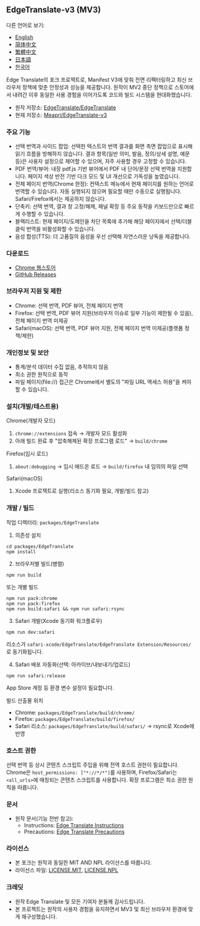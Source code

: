 ## EdgeTranslate-v3 (MV3)

다른 언어로 보기:
- [English](../README.md)
- [简体中文](./README_CN.md)
- [繁體中文](./README_TW.md)
- [日本語](./README_JA.md)
- [한국어](./README_KO.md)

Edge Translate의 포크 프로젝트로, Manifest V3에 맞춰 전면 리팩터링하고 최신 브라우저 정책에 맞춘 안정성과 성능을 제공합니다. 원작이 MV2 중단 정책으로 스토어에서 내려간 이후 동일한 사용 경험을 이어가도록 코드와 빌드 시스템을 현대화했습니다.

- 원작 저장소: [EdgeTranslate/EdgeTranslate](https://github.com/EdgeTranslate/EdgeTranslate)
- 현재 저장소: [Meapri/EdgeTranslate-v3](https://github.com/Meapri/EdgeTranslate-v3)

### 주요 기능
- 선택 번역과 사이드 팝업: 선택한 텍스트의 번역 결과를 화면 측면 팝업으로 표시해 읽기 흐름을 방해하지 않습니다. 결과 항목(일반 의미, 발음, 정의/상세 설명, 예문 등)은 사용자 설정으로 제어할 수 있으며, 자주 사용할 경우 고정할 수 있습니다.
- PDF 번역/뷰어: 내장 pdf.js 기반 뷰어에서 PDF 내 단어/문장 선택 번역을 지원합니다. 페이지 색상 반전 기반 다크 모드 및 UI 개선으로 가독성을 높였습니다.
- 전체 페이지 번역(Chrome 한정): 컨텍스트 메뉴에서 현재 페이지를 원하는 언어로 번역할 수 있습니다. 자동 실행되지 않으며 필요할 때만 수동으로 실행됩니다. Safari/Firefox에서는 제공하지 않습니다.
- 단축키: 선택 번역, 결과 창 고정/해제, 패널 확장 등 주요 동작을 키보드만으로 빠르게 수행할 수 있습니다.
- 블랙리스트: 현재 페이지/도메인을 차단 목록에 추가해 해당 페이지에서 선택/더블클릭 번역을 비활성화할 수 있습니다.
- 음성 합성(TTS): 더 고품질의 음성을 우선 선택해 자연스러운 낭독을 제공합니다.

### 다운로드
- [Chrome 웹스토어](https://chromewebstore.google.com/detail/edge-translate/pljeedmkegkcfkgdicjnalbllhifnnnj)
- [GitHub Releases](https://github.com/Meapri/EdgeTranslate-v3/releases)

### 브라우저 지원 및 제한
- Chrome: 선택 번역, PDF 뷰어, 전체 페이지 번역
- Firefox: 선택 번역, PDF 뷰어 지원(브라우저 이슈로 일부 기능이 제한될 수 있음), 전체 페이지 번역 미제공
- Safari(macOS): 선택 번역, PDF 뷰어 지원, 전체 페이지 번역 미제공(플랫폼 정책/제한)

### 개인정보 및 보안
- 통계/분석 데이터 수집 없음, 추적하지 않음
- 최소 권한 원칙으로 동작
- 파일 페이지(file://) 접근은 Chrome에서 별도의 "파일 URL 액세스 허용"을 켜야 할 수 있습니다.

### 설치(개발/테스트용)
Chrome(개발자 모드)
1) `chrome://extensions` 접속 → 개발자 모드 활성화
2) 아래 빌드 완료 후 "압축해제된 확장 프로그램 로드" → `build/chrome`

Firefox(임시 로드)
1) `about:debugging` → 임시 애드온 로드 → `build/firefox` 내 임의의 파일 선택

Safari(macOS)
1) Xcode 프로젝트로 실행(리소스 동기화 필요, 개발/빌드 참고)

### 개발 / 빌드
작업 디렉터리: `packages/EdgeTranslate`

1) 의존성 설치
```
cd packages/EdgeTranslate
npm install
```

2) 브라우저별 빌드(병렬)
```
npm run build
```
또는 개별 빌드
```
npm run pack:chrome
npm run pack:firefox
npm run build:safari && npm run safari:rsync
```

3) Safari 개발(Xcode 동기화 워크플로우)
```
npm run dev:safari
```
리소스가 `safari-xcode/EdgeTranslate/EdgeTranslate Extension/Resources/`로 동기화됩니다.

4) Safari 배포 자동화(선택: 아카이브/내보내기/업로드)
```
npm run safari:release
```
App Store 계정 등 환경 변수 설정이 필요합니다.

빌드 산출물 위치
- Chrome: `packages/EdgeTranslate/build/chrome/`
- Firefox: `packages/EdgeTranslate/build/firefox/`
- Safari 리소스: `packages/EdgeTranslate/build/safari/` → rsync로 Xcode에 반영

### 호스트 권한
선택 번역 등 상시 콘텐츠 스크립트 주입을 위해 전역 호스트 권한이 필요합니다. Chrome은 `host_permissions: ["*://*/*"]`를 사용하며, Firefox/Safari는 `<all_urls>`에 매칭되는 콘텐츠 스크립트를 사용합니다. 확장 프로그램은 최소 권한 원칙을 따릅니다.

 

### 문서
- 원작 문서(기능 전반 참고):
  - Instructions: [Edge Translate Instructions](https://github.com/EdgeTranslate/EdgeTranslate/blob/master/docs/wiki/en/Instructions.md)
  - Precautions: [Edge Translate Precautions](https://github.com/EdgeTranslate/EdgeTranslate/blob/master/docs/wiki/en/Precautions.md)

### 라이선스
- 본 포크는 원작과 동일한 MIT AND NPL 라이선스를 따릅니다.
- 라이선스 파일: [LICENSE.MIT](../LICENSE.MIT), [LICENSE.NPL](../LICENSE.NPL)

### 크레딧
- 원작 Edge Translate 및 모든 기여자 분들께 감사드립니다.
- 본 프로젝트는 원작의 사용자 경험을 유지하면서 MV3 및 최신 브라우저 환경에 맞게 재구성했습니다.
